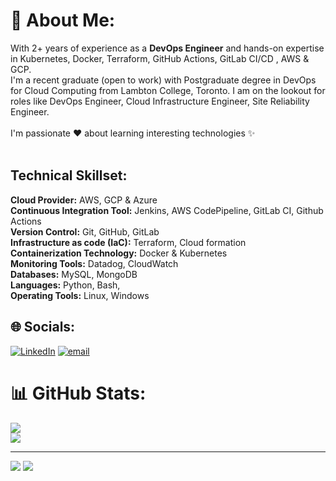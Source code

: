 # 💫 About Me:
With 2+ years of experience as a **DevOps Engineer**  and hands-on expertise in Kubernetes, Docker, Terraform, GitHub Actions, GitLab CI/CD , AWS & GCP.<br>I'm a recent graduate (open to work) with Postgraduate degree in DevOps for Cloud Computing from Lambton College, Toronto.  I am on the lookout for roles like DevOps Engineer, Cloud Infrastructure Engineer, Site Reliability Engineer. <br><br>I'm passionate ❤️ about learning  interesting technologies ✨<br> <br>


## Technical Skillset: <br>
**Cloud Provider:** AWS, GCP & Azure <br>
**Continuous Integration Tool:** Jenkins, AWS CodePipeline, GitLab CI, Github Actions<br>
**Version Control:** Git, GitHub, GitLab<br>
**Infrastructure as code (IaC):** Terraform, Cloud formation<br>
**Containerization Technology:** Docker & Kubernetes <br>
**Monitoring Tools:** Datadog, CloudWatch <br>
**Databases:** MySQL, MongoDB<br>
**Languages:** Python, Bash, <br>
**Operating Tools:** Linux, Windows

## 🌐 Socials:

[![LinkedIn](https://img.shields.io/badge/LinkedIn-%230077B5.svg?logo=linkedin&logoColor=white)](https://linkedin.com/in/piyushtyagi8085) [![email](https://img.shields.io/badge/Email-D14836?logo=gmail&logoColor=white)](mailto:Piyushtyagi8085@gmail.com) 

# 📊 GitHub Stats:
![](https://nirzak-streak-stats.vercel.app/?user=piyushtyagi-Tech&theme=dark&hide_border=false)<br/>
![](https://github-readme-stats.vercel.app/api/top-langs/?username=piyushtyagi-Tech&theme=dark&hide_border=false&include_all_commits=false&count_private=false&layout=compact)


---
![](https://komarev.com/ghpvc/?username=piyushtyagi-Tech)
[![](https://visitcount.itsvg.in/api?id=piyushtyagi-Tech&icon=0&color=0)](https://visitcount.itsvg.in)

